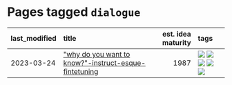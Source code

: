 # Pages tagged `dialogue`

|last_modified|title|est. idea maturity|tags
|:---|:---|---:|:---|
|2023-03-24|["why do you want to know?"-instruct-esque-fintetuning](../whydoyouwantoknow.md)|1987|[![](https://img.shields.io/badge/tag-aiethics-ac8afc)](../tags/aiethics.md) [![](https://img.shields.io/badge/tag-alignment-97a75e)](../tags/alignment.md) [![](https://img.shields.io/badge/tag-dialogue-c979f)](../tags/dialogue.md) [![](https://img.shields.io/badge/tag-models-95c41e)](../tags/models.md) [![](https://img.shields.io/badge/tag-wip-abf295)](../tags/wip.md)|